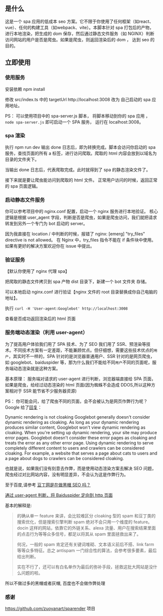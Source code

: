## 是什么

这是一个 spa 应用的低成本 seo 方案。它不限于你使用了任何框架（如react、vue）、任何的构建工具（如webpack、vite）。本脚本针对 spa 打包后的产物，进行本地渲染，把生成的 dom 保存，然后通过静态文件服务（如 NGINX）判断访问网站的用户是否是爬虫。如果是爬虫，则返回渲染后的 dom ， 达到 seo 的目的。

## 立即使用

### 使用服务

安装依赖 npm install

修改 src/index.ts 中的 targetUrl http://localhost:3008 改为 自己启动的 spa 应用地址。

PS： 可以使用项目中的 spa-server.js 脚本， 将脚本移动到你的 spa 应用 ，`node spa-server.js` 即可启动一个 SPA 服务， 运行在 localhost:3008。

### spa 渲染

执行 npm run dev 输出 done 日志后，即为转换完成。脚本会访问你启动的 spa 服务，查找页面的所有 a 标签，进行访问爬取。爬取的 html 内容会放到以域名为目录的文件夹下。

当输出 done 日志后，代表爬取完成。此时就得到了 spa 的静态渲染文件了。

接下来就是要让爬虫能访问到爬取的 html 文件。 正常用户访问的时候，返回正常的 spa 页面逻辑。

### 启动静态文件服务

你可以参考项目中的 nginx.conf 配置，启动一个 nginx 服务进行本地验证。 核心逻辑是根据 user_agent 字段，判断是否是爬虫，如果是爬虫访问，我们就把请求转发到另外一个专门为 bot 启动的 server。

因为我直接在 location / 中判断的时候，报错了 nginx: [emerg] "try_files" directive is not allowed。 在 Nginx 中，try_files 指令不能在 if 条件块中使用。 如果有更好的解决方案欢迎你在 issue 中提出。

### 验证服务

【默认你使用了 nginx 代理 spa】

把爬取的静态文件拷贝到 spa 产物 dist 目录下，新建一个 bot 文件夹 存储。

可以本地启动 nginx.conf 进行验证【nginx 文件的 root 目录替换成你自己电脑的地址】。

执行 `curl -H 'User-agent:Googlebot' http://localhost:3008`

查看是否成功返回渲染后的 html 页面

### 服务端动态渲染（利用 user-agent）

为了提高用户体验我们用了 SPA 技术、为了 SEO 我们用了 SSR、预渲染等技术。不同技术方案有一定差距，不能兼顾优点。但仔细想，需要这些技术优点的`用户`，其实时不一样的，SPA 针对的是浏览器普通用户、SSR 针对的是网页爬虫，如 googlebot、baiduspider 等，那为什么我们不能给不同`用户`不同的页面呢，服务端动态渲染就是这种方案。

基本原理： 服务端对请求的 user-agent 进行判断，浏览器端直接给 SPA 页面，如果是爬虫，给经过动态渲染的 html 页面(因为蜘蛛不会造成 DDOS,所以这种方案相对于 SSR 能节省不少服务器资源)

PS： 你可能会问，给了爬虫不同的页面，会不会被认为是网页作弊行为呢？
Google 给了<a href="https://developers.google.com/search/docs/guides/dynamic-rendering" target="_blank">回复</a>：

Dynamic rendering is not cloaking
Googlebot generally doesn't consider dynamic rendering as cloaking. As long as your dynamic rendering produces similar content, Googlebot won't view dynamic rendering as cloaking.
When you're setting up dynamic rendering, your site may produce error pages. Googlebot doesn't consider these error pages as cloaking and treats the error as any other error page.
Using dynamic rendering to serve completely different content to users and crawlers can be considered cloaking. For example, a website that serves a page about cats to users and a page about dogs to crawlers can be considered cloaking.

也就是说，如果我们没有刻意去作弊，而是使用动态渲染方案去解决 SEO 问题，爬虫经过对比网站内容，没有明显差异，不会认为这是作弊行为。

至于百度,请参考
<a href="https://www.zhihu.com/question/19864108" target="_blank">豆丁网是在做黑帽 SEO 吗？</a>

<a href="https://ask.seowhy.com/question/16688" target="_blank">通过 user-agent 判断，将 Baiduspider 定向到 http 页面</a>

基本的解释是:

> 的确从单一 feature 来讲，会比较难区分 cloaking 型的 spam 和豆丁类的搜索优化，但是搜索引擎判断 spam 绝对不会只用一个维度的 feature。docin 这样的网站，依靠它的外链关系、alexa 流量、用户在搜索结果里面的点击行为等等众多信号，都足以将其从 spam 里面拯救出来了。
>
> 何况，一般的 spam 肯定还有关键词堆砌、文本语义前后不搭、link farm 等等众多特征。总之 antispam 一门综合性的算法，会参考很多要素，最后给出判断。
>
> 实在不行了，还可以有白名单作为最后的弥补手段，拯救这批大网站是没什么问题的啦。

所以不做过多的黑帽或者灰帽, 百度也不会做作弊处理

### 感谢

https://github.com/zuoyanart/sparender 项目
